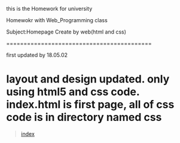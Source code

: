 this is the Homework for university

Homewokr with Web_Programming class

Subject:Homepage Create by web(html and css)

==========================================

first updated by 18.05.02

layout and design updated.
only using html5 and css code.
index.html is first page, all of css code is in directory named css
==========================================
> [index](https://dong6721.github.io/HW_webProgramming/)
